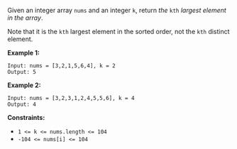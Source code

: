 Given an integer array `nums` and an integer `k`, return _the_ `kth` _largest
element in the array_.

Note that it is the `kth` largest element in the sorted order, not the `kth`
distinct element.



**Example 1:**

    
    
    Input: nums = [3,2,1,5,6,4], k = 2
    Output: 5
    

**Example 2:**

    
    
    Input: nums = [3,2,3,1,2,4,5,5,6], k = 4
    Output: 4
    



**Constraints:**

  * `1 <= k <= nums.length <= 104`
  * `-104 <= nums[i] <= 104`

